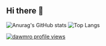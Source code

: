 ## Hi there 👋
![Anurag's GitHub stats](https://github-readme-stats.vercel.app/api?username=dawmro&show_icons=true&theme=transparent)
![Top Langs](https://github-readme-stats.vercel.app/api/top-langs/?username=dawmro&layout=compact&theme=transparent)

[![dawmro profile views](https://u8views.com/api/v1/github/profiles/109994934/views/day-week-month-total-count.svg)](https://u8views.com/github/dawmro)

<!--
**dawmro/dawmro** is a ✨ _special_ ✨ repository because its `README.md` (this file) appears on your GitHub profile.

Here are some ideas to get you started:

- 🔭 I’m currently working on ...
- 🌱 I’m currently learning ...
- 👯 I’m looking to collaborate on ...
- 🤔 I’m looking for help with ...
- 💬 Ask me about ...
- 📫 How to reach me: ...
- 😄 Pronouns: ...
- ⚡ Fun fact: ...
-->

